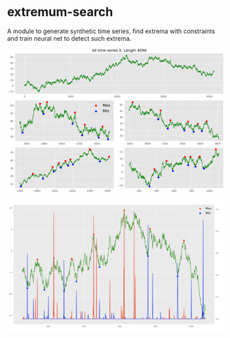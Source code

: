 # extremum-search
 
A module to generate synthetic time series, find extrema with constraints and train neural net to detect such extrema.


![Example of generated time series](./time_series_example.png)



![Example of model extrema predictions](./predictions_example.png)